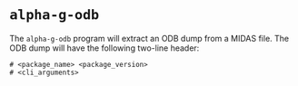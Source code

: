 # `alpha-g-odb`

The `alpha-g-odb` program will extract an ODB dump from a MIDAS file. The ODB
dump will have the following two-line header:

```
# <package_name> <package_version>
# <cli_arguments>
```
